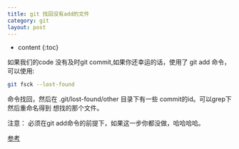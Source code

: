 ```yaml
---
title: git 找回没有add的文件
category: git
layout: post
---
```

* content
{:toc}

如果我们的code 没有及时git commit,如果你还幸运的话，使用了 git add 命令，可以使用:

```bash
git fsck --lost-found
```

命令找回，然后在  .git/lost-found/other 目录下有一些 commit的id。可以grep下然后重命名得到
想找的那个文件。

注意：  必须在git add命令的前提下，如果这一步你都没做，哈哈哈哈。

[参考](https://www.cnblogs.com/hope-markup/p/6683522.html)